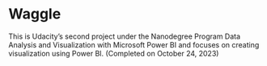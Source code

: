 # Waggle
This is Udacity’s second project under the Nanodegree Program Data Analysis and Visualization with Microsoft Power BI and focuses on creating visualization using Power BI. (Completed on October 24, 2023) 
